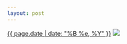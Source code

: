 ```yaml
---
layout: post
---
```


<p>
  <time><a href="/491">{{ page.date | date: "%B %e, %Y" }}</a></time>
  <a href="/491"><img src="{{ site.assets_url }}/491-640.jpg" srcset="{{ site.assets_url }}/491-1280.jpg 1280w, {{ site.assets_url }}/491-960.jpg 960w, {{ site.assets_url }}/491-640.jpg 640w, {{ site.assets_url }}/491-320.jpg 320w" sizes="(min-width: 700px) 50vw, calc(100vw - 2rem)" /></a>
</p>
